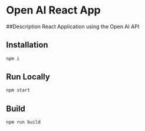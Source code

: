 # Open AI React App


##Description
React Application using the Open AI API

## Installation
```bash
npm i
```

## Run Locally
```bash
npm start
```


## Build
```bash
npm run build
```
